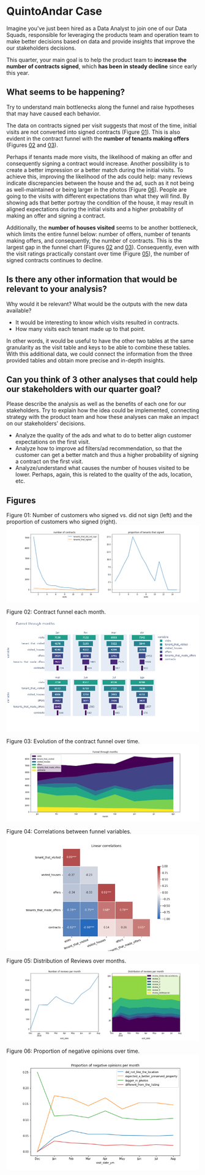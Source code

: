 # QuintoAndar Case

Imagine you've just been hired as a Data Analyst to join one of our Data Squads, responsible for leveraging the products team and operation team to make better decisions based on data and provide insights that improve the our stakeholders decisions.

This quarter, your main goal is to help the product team to **increase the number of contracts signed**, which **has been in steady decline** since early this year.

## What seems to be happening?

Try to understand main bottlenecks along the funnel and raise hypotheses that may have caused each behavior.

The data on contracts signed per visit suggests that most of the time, initial visits are not converted into signed contracts (Figure [01](#fig01)). This is also evident in the contract funnel with the **number of tenants making offers** (Figures [02](#fig02) and [03](#fig03)).

Perhaps if tenants made more visits, the likelihood of making an offer and consequently signing a contract would increase. Another possibility is to create a better impression or a better match during the initial visits. To achieve this, improving the likelihood of the ads could help: many reviews indicate discrepancies between the house and the ad, such as it not being as well-maintained or being larger in the photos (Figure [06](#fig06)). People are going to the visits with different expectations than what they will find. By showing ads that better portray the condition of the house, it may result in aligned expectations during the initial visits and a higher probability of making an offer and signing a contract.

Additionally, the **number of houses visited** seems to be another bottleneck, which limits the entire funnel below: number of offers, number of tenants making offers, and consequently, the number of contracts. This is the largest gap in the funnel chart (Figures [02](#fig02) and [03](#fig03)). Consequently, even with the visit ratings practically constant over time (Figure [05](#fig05)), the number of signed contracts continues to decline.

## Is there any other information that would be relevant to your analysis?

Why would it be relevant? What would be the outputs with the new data available?

- It would be interesting to know which visits resulted in contracts.
- How many visits each tenant made up to that point.

In other words, it would be useful to have the other two tables at the same granularity as the visit table and keys to be able to combine these tables. With this additional data, we could connect the information from the three provided tables and obtain more precise and in-depth insights.

## Can you think of 3 other analyses that could help our stakeholders with our quarter goal?

Please describe the analysis as well as the benefits of each one for our stakeholders. Try to explain how the idea could be implemented, connecting strategy with the product team and how these analyses can make an impact on our stakeholders' decisions.

- Analyze the quality of the ads and what to do to better align customer expectations on the first visit.
- Analyze how to improve ad filters/ad recommendation, so that the customer can get a better match and thus a higher probability of signing a contract on the first visit.
- Analyze/understand what causes the number of houses visited to be lower. Perhaps, again, this is related to the quality of the ads, location, etc.

## Figures

<a name="fig01">Figure 01: Number of customers who signed vs. did not sign (left) and the proportion of customers who signed (right).</a>
![fig01](images/fig01.png)

<a name="fig02">Figure 02: Contract funnel each month.</a>
![fig02](images/fig02.png)

<a name="fig03">Figure 03: Evolution of the contract funnel over time.</a>
![fig03](images/fig03.png)

<a name="fig04">Figure 04: Correlations between funnel variables.</a>
![fig04](images/fig04.png)

<a name="fig05">Figure 05: Distribution of Reviews over months.</a>
![fig05](images/fig05.png)

<a name="fig06">Figure 06: Proportion of negative opinions over time.</a>
![fig06](images/fig06.png)
